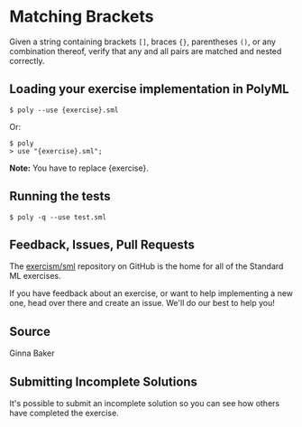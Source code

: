 # Matching Brackets

Given a string containing brackets `[]`, braces `{}`, parentheses `()`,
or any combination thereof, verify that any and all pairs are matched
and nested correctly.

## Loading your exercise implementation in PolyML

```
$ poly --use {exercise}.sml
```

Or:

```
$ poly
> use "{exercise}.sml";
```

**Note:** You have to replace {exercise}.

## Running the tests

```
$ poly -q --use test.sml
```

## Feedback, Issues, Pull Requests

The [exercism/sml](https://github.com/exercism/sml) repository on
GitHub is the home for all of the Standard ML exercises.

If you have feedback about an exercise, or want to help implementing a new
one, head over there and create an issue. We'll do our best to help you!

## Source

Ginna Baker

## Submitting Incomplete Solutions
It's possible to submit an incomplete solution so you can see how others have completed the exercise.
